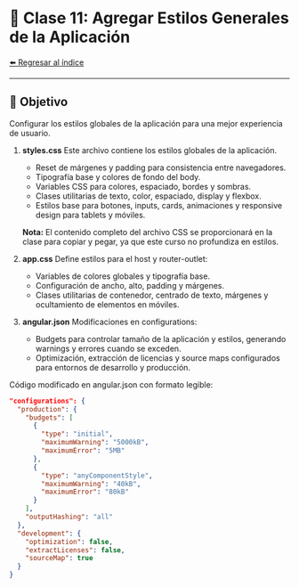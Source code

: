 # 🎨 Clase 11: Agregar Estilos Generales de la Aplicación

[⬅️ Regresar al índice](../README.md)

---

## 🎯 Objetivo
Configurar los estilos globales de la aplicación para una mejor experiencia de usuario.

1. **styles.css**
   Este archivo contiene los estilos globales de la aplicación.
   - Reset de márgenes y padding para consistencia entre navegadores.
   - Tipografía base y colores de fondo del body.
   - Variables CSS para colores, espaciado, bordes y sombras.
   - Clases utilitarias de texto, color, espaciado, display y flexbox.
   - Estilos base para botones, inputs, cards, animaciones y responsive design para tablets y móviles.

   **Nota:** El contenido completo del archivo CSS se proporcionará en la clase para copiar y pegar, ya que este curso no profundiza en estilos.

2. **app.css**
   Define estilos para el host y router-outlet:
   - Variables de colores globales y tipografía base.
   - Configuración de ancho, alto, padding y márgenes.
   - Clases utilitarias de contenedor, centrado de texto, márgenes y ocultamiento de elementos en móviles.

3. **angular.json**
   Modificaciones en configurations:
   - Budgets para controlar tamaño de la aplicación y estilos, generando warnings y errores cuando se exceden.
   - Optimización, extracción de licencias y source maps configurados para entornos de desarrollo y producción.

Código modificado en angular.json con formato legible:

```json
"configurations": {
  "production": {
    "budgets": [
      {
        "type": "initial",
        "maximumWarning": "5000kB",
        "maximumError": "5MB"
      },
      {
        "type": "anyComponentStyle",
        "maximumWarning": "40kB",
        "maximumError": "80kB"
      }
    ],
    "outputHashing": "all"
  },
  "development": {
    "optimization": false,
    "extractLicenses": false,
    "sourceMap": true
  }
}
```

